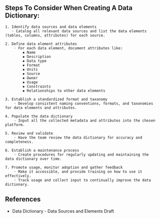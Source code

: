 ## Steps To Consider When Creating A Data Dictionary:

    1. Identify data sources and data elements
       ◦ Catalog all relevant data sources and list the data elements (tables, columns, attributes) for each source.

    2. Define data element attributes
        ◦ For each data element, document attributes like:
            ▪ Name
            ▪ Description
            ▪ Data type
            ▪ Format
            ▪ Units
            ▪ Source
            ▪ Owner
            ▪ Usage
            ▪ Constraints
            ▪ Relationships to other data elements

    3. Establish a standardized format and taxonomy
        ◦ Develop consistent naming conventions, formats, and taxonomies for data elements and attributes.

    4. Populate the data dictionary
        ◦ Input all the collected metadata and attributes into the chosen platform.

    5. Review and validate
        ◦ Have the team review the data dictionary for accuracy and completeness.

    6. Establish a maintenance process
        ◦ Create procedures for regularly updating and maintaining the data dictionary over time.

    7. Promote usage, monitor adoption and gather feedback
        ◦ Make it accessible, and provide training on how to use it effectively.
        ◦ Track usage and collect input to continually improve the data dictionary.

## References
- Data Dictionary - Data Sources and Elements Draft